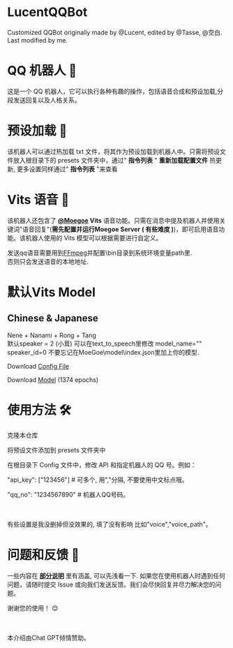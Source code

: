 # LucentQQBot
 Customized QQBot originally made by @Lucent, edited by @Tasse, @空白. Last modified by me.
 
 
 
# QQ 机器人 🤖
这是一个 QQ 机器人，它可以执行各种有趣的操作，包括语音合成和预设加载,分段发送回复以及人格关系。

# 预设加载 📃
该机器人可以通过热加载 txt 文件，将其作为预设加载到机器人中。只需将预设文件放入根目录下的 presets 文件夹中，通过" **指令列表** " **重新加载配置文件** 热更新, 更多设置同样通过" **指令列表** "来查看

# Vits 语音 🎤
该机器人还包含了 **[@Moegoe](https://github.com/LlmKira/MoeGoe) Vits** 语音功能。只需在消息中提及机器人并使用关键词"语音回复"(**需先配置并运行Moegoe Server ( **有些难度** )**)，即可启用语音功能。该机器人使用的 Vits 模型可以根据需要进行自定义。

发送qq语音需要用到[FFmpeg](https://github.com/BtbN/FFmpeg-Builds/releases)并配置\bin目录到系统环境变量path里.<br>否则只会发送语音的本地地址.

# 默认Vits Model
## Chinese & Japanese
Nene + Nanami + Rong + Tang<br>默认speaker = 2 (小茸)
可以在text_to_speech里修改
model_name=""
speaker_id=0
不要忘记在MoeGoe\model\index.json里加上你的模型.

Download [Config File](https://sjtueducn-my.sharepoint.com/:u:/g/personal/cjang_cjengh_sjtu_edu_cn/EYZfZuW5jtxIqIesYOpFuB4BVWtItUIO2f9YxGQZelRxaQ?e=MCZPCL)

Download [Model](https://sjtueducn-my.sharepoint.com/:u:/g/personal/cjang_cjengh_sjtu_edu_cn/EQ0IKHchgzZAt0E6GryW17EBsIlIkmby6BcO9FtoODjwNQ?e=5uzWtj) (1374 epochs)


# 使用方法 🛠️
克隆本仓库

将预设文件添加到 presets 文件夹中

在根目录下 Config 文件中，修改 API 和指定机器人的 QQ 号。例如：

"api_key": ["123456"] # 可多个, 用","分隔, 不要使用中文标点哦。

"qq_no": "1234567890" # 机器人QQ号码。

<br><br>有些设置是我没删掉但没效果的, 填了没有影响
比如"voice","voice_path"。

# 问题和反馈 🤔
一些内容在 **[部分说明](https://github.com/BlackPinkiller/LucentQQBot/blob/main/%E9%83%A8%E5%88%86%E8%AF%B4%E6%98%8E(%E7%9C%8B%E8%BF%99%E4%B8%AA).pdf)** 里有涵盖, 可以先浅看一下.
如果您在使用机器人时遇到任何问题，请随时提交 Issue 或向我们发送反馈。我们会尽快回复并尽力解决您的问题。

谢谢您的使用！ 😊




<br><br>本介绍由Chat GPT倾情赞助。
